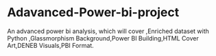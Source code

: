 # Adavanced-Power-bi-project
An advanced power bi analysis, which will cover ,Enriched dataset with  Python ,Glassmorphism Background,Power BI Building,HTML Cover Art,DENEB Visuals,PBI Format.
